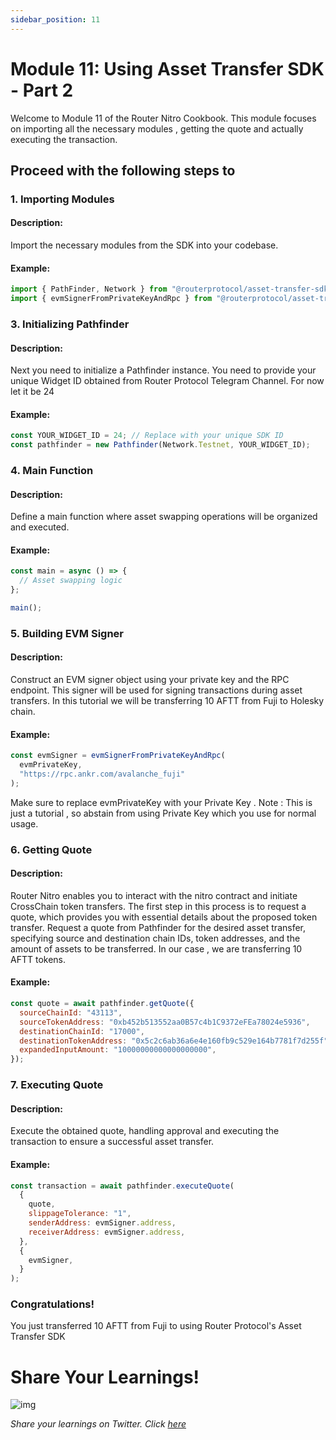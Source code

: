 ```yaml
---
sidebar_position: 11
---
```


# Module 11: Using Asset Transfer SDK - Part 2

Welcome to Module 11 of the Router Nitro Cookbook. This module focuses on importing all the necessary modules , getting the quote and actually executing the transaction.

## Proceed with the following steps to

### 1. Importing Modules

#### Description:

Import the necessary modules from the SDK into your codebase.

#### Example:

```javascript
import { PathFinder, Network } from "@routerprotocol/asset-transfer-sdk-ts";
import { evmSignerFromPrivateKeyAndRpc } from "@routerprotocol/asset-transfer-sdk-ts/pathfinder/ChainClient/EvmChainClient";
```

### 3. Initializing Pathfinder

#### Description:

Next you need to initialize a Pathfinder instance. You need to provide your unique Widget ID obtained from Router Protocol Telegram Channel. For now let it be 24

#### Example:

```javascript
const YOUR_WIDGET_ID = 24; // Replace with your unique SDK ID
const pathfinder = new Pathfinder(Network.Testnet, YOUR_WIDGET_ID);
```

### 4. Main Function

#### Description:

Define a main function where asset swapping operations will be organized and executed.

#### Example:

```javascript
const main = async () => {
  // Asset swapping logic
};

main();
```

### 5. Building EVM Signer

#### Description:

Construct an EVM signer object using your private key and the RPC endpoint. This signer will be used for signing transactions during asset transfers. In this tutorial we will be transferring 10 AFTT from Fuji to Holesky chain.

#### Example:

```javascript
const evmSigner = evmSignerFromPrivateKeyAndRpc(
  evmPrivateKey,
  "https://rpc.ankr.com/avalanche_fuji"
);
```

Make sure to replace evmPrivateKey with your Private Key .
Note : This is just a tutorial , so abstain from using Private Key which you use for normal usage.

### 6. Getting Quote

#### Description:

Router Nitro enables you to interact with the nitro contract and initiate CrossChain token transfers. The first step in this process is to request a quote, which provides you with essential details about the proposed token transfer.
Request a quote from Pathfinder for the desired asset transfer, specifying source and destination chain IDs, token addresses, and the amount of assets to be transferred. In our case , we are transferring 10 AFTT tokens.

#### Example:

```javascript
const quote = await pathfinder.getQuote({
  sourceChainId: "43113",
  sourceTokenAddress: "0xb452b513552aa0B57c4b1C9372eFEa78024e5936",
  destinationChainId: "17000",
  destinationTokenAddress: "0x5c2c6ab36a6e4e160fb9c529e164b7781f7d255f",
  expandedInputAmount: "10000000000000000000",
});
```

### 7. Executing Quote

#### Description:

Execute the obtained quote, handling approval and executing the transaction to ensure a successful asset transfer.

#### Example:

```javascript
const transaction = await pathfinder.executeQuote(
  {
    quote,
    slippageTolerance: "1",
    senderAddress: evmSigner.address,
    receiverAddress: evmSigner.address,
  },
  {
    evmSigner,
  }
);
```

### Congratulations!

You just transferred 10 AFTT from Fuji to using Router Protocol's Asset Transfer SDK

# Share Your Learnings!

![img](https://github.com/router-resources/Router-Nitro-CookBook/assets/124175970/23258532-0dfa-407e-b695-2ed2eb39d1bc)

_Share your learnings on Twitter. Click [here](https://clicktotweet.com/5p7ub)_
